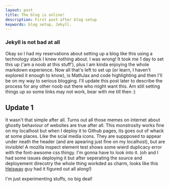 ```yaml
---
layout: post
title: The blog is online!
description: First post after blog setup
keywords: blog setup, Jekyll.
---
```


### Jekyll is not bad at all

Okay so I had my reservations about setting up a blog like this using a technology stack I knew nothing about.
I was wrong! It took me 1 day to set this up ('am a noob at this stuff'), plus I am kinda enjoying the whole markdown experience. Now all that's left to set up (or learn, I haven't explored it enough to know), is MathJax and code highlighting and then I'll be on my way to serious blogging.  I'll update this post later to describe the process for any other noob out there who might want this. Am still setting things up so some links may not work, bear with me till then :)

## Update 1
It wasn't that simple after all. Turns out all those memes on internet about ghostly behaviour of websites are true after all. This monstrosity works fine on my localhost but when I deploy it to Github pages, its goes out of whack at some places. Like the scial media icons. They are suppposed to appear under neath the header (and are apearing just fine on  my localhost), but are invisible! A mozilla inspect element test shows some wierd duplicacy error with the font-awsome css thingy. I'm gonna have to look into it. (oh and I had some issues deploying it but after seperating the source and deployement direcotry the whole thing workded as charm, looks like this [Heisway](https://github.com/heiswayi) guy had it figured out all along!)

I'm just experimenting stuffs, no big deal!
